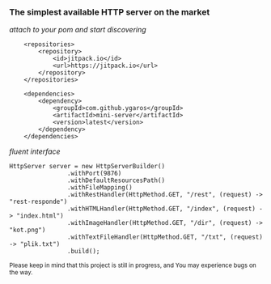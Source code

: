 ### The simplest available HTTP server on the market

*attach to your pom and start discovering*

```
    <repositories>
        <repository>
            <id>jitpack.io</id>
            <url>https://jitpack.io</url>
        </repository>
    </repositories>

    <dependencies>
        <dependency>
            <groupId>com.github.ygaros</groupId>
            <artifactId>mini-server</artifactId>
            <version>latest</version>
        </dependency>
    </dependencies>
```

*fluent interface*

```
HttpServer server = new HttpServerBuilder()
                .withPort(9876)
                .withDefaultResourcesPath()
                .withFileMapping()
                .withRestHandler(HttpMethod.GET, "/rest", (request) -> "rest-responde")
                .withHTMLHandler(HttpMethod.GET, "/index", (request) -> "index.html")
                .withImageHandler(HttpMethod.GET, "/dir", (request) -> "kot.png")
                .withTextFileHandler(HttpMethod.GET, "/txt", (request) -> "plik.txt")
                .build();
```


<sup>
Please keep in mind that this project is still in progress, and You may experience bugs on the way.
</sup>
